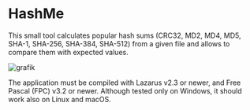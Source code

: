 # HashMe
This small tool calculates popular hash sums (CRC32, MD2, MD4, MD5, SHA-1, SHA-256, SHA-384, SHA-512) from a given file and allows to compare them with expected values.

![grafik](https://github.com/wp-xyz/HashMe/assets/30792460/9e0ceb13-e6bf-4aa9-912a-83c218d3651f)

The application must be compiled with Lazarus v2.3 or newer, and Free Pascal (FPC) v3.2 or newer. Although tested only on Windows, it should work also on Linux and macOS.
